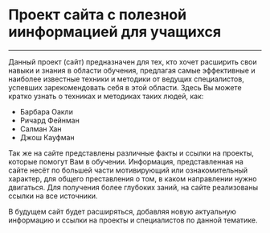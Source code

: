 # Проект сайта с полезной иинформацией для учащихся
------
Данный проект (сайт) предназначен для тех, кто хочет расширить свои навыки и знания в области обучения, предлагая самые эффективные и наиболее известные техники и методики от ведущих специалистов, успевших зарекомендовать себя в этой области. Здесь Вы можете кратко узнать о техниках и методиках таких людей, как:
* Барбара Оакли
* Ричард Фейнман
* Салман Хан
* Джош Кауфман

Так же на сайте представлены различные факты и ссылки на проекты, которые помогут Вам в обучении. Информация, представленная на сайте несёт по большей части мотивирующий или ознакомительный характер, для общего преставления о том, в каком направлении нужно двигаться. Для получения более глубоких заний, на сайте реализованы ссылки на все источники.

В будущем сайт будет расширяться, добавляя новую актуальную информацию и ссылки на проекты и специалистов по данной тематике.